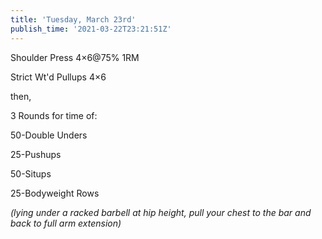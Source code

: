 ```yaml
---
title: 'Tuesday, March 23rd'
publish_time: '2021-03-22T23:21:51Z'
---
```


Shoulder Press 4×6\@75% 1RM

Strict Wt'd Pullups 4×6

then,

3 Rounds for time of:

50-Double Unders

25-Pushups

50-Situps

25-Bodyweight Rows

*(lying under a racked barbell at hip height, pull your chest to the bar
and back to full arm extension)*
